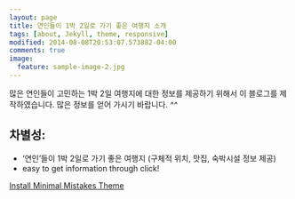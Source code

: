 ```yaml
---
layout: page
title: 연인들이 1박 2일로 가기 좋은 여행지 소개
tags: [about, Jekyll, theme, responsive]
modified: 2014-08-08T20:53:07.573882-04:00
comments: true
image:
  feature: sample-image-2.jpg
---
```


많은 연인들이 고민하는 1박 2일 여행지에 대한 정보를 제공하기 위해서 이 블로그를 제작하였습니다. 많은 정보를 얻어 가시기 바랍니다. *^^*

## 차별성:

* ‘연인’들이 1박 2일로 가기 좋은 여행지 (구체적 위치, 맛집, 숙박시설 정보 제공)
* easy to get information through click! 

<a markdown="0" href="{{ site.url }}/theme-setup" class="btn">Install Minimal Mistakes Theme</a>

